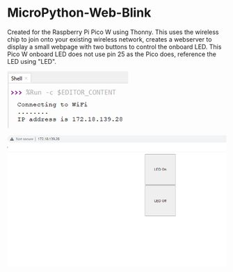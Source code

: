 # MicroPython-Web-Blink
Created for the Raspberry Pi Pico W using Thonny. This uses the wireless chip to join onto your existing wireless network, creates a webserver to display a small webpage with two buttons to control the onboard LED. This Pico W onboard LED does not use pin 25 as the Pico does, reference the LED using "LED".

![connecting](https://github.com/seanco1/MicroPython-Web-Blink/blob/main/connecting%20to%20wifi.PNG)

![webpage](https://github.com/seanco1/MicroPython-Web-Blink/blob/main/webpage.PNG)
